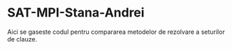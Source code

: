 # SAT-MPI-Stana-Andrei
Aici se gaseste codul pentru compararea metodelor de rezolvare a seturilor de clauze. 
